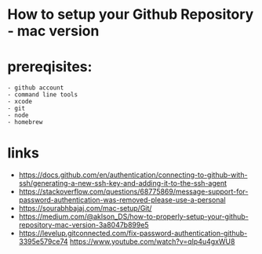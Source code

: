 # How to setup your Github Repository - mac version


#  prereqisites:  
    - github account
    - command line tools
    - xcode
    - git
    - node
    - homebrew

 # links
 * https://docs.github.com/en/authentication/connecting-to-github-with-ssh/generating-a-new-ssh-key-and-adding-it-to-the-ssh-agent
* https://stackoverflow.com/questions/68775869/message-support-for-password-authentication-was-removed-please-use-a-personal
* https://sourabhbajaj.com/mac-setup/Git/
* https://medium.com/@aklson_DS/how-to-properly-setup-your-github-repository-mac-version-3a8047b899e5
* https://levelup.gitconnected.com/fix-password-authentication-github-3395e579ce74
https://www.youtube.com/watch?v=qIp4u4gxWU8
